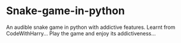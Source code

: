 # Snake-game-in-python
An audible snake game in python with addictive features. Learnt from CodeWithHarry...
Play the game and enjoy its addictiveness...
